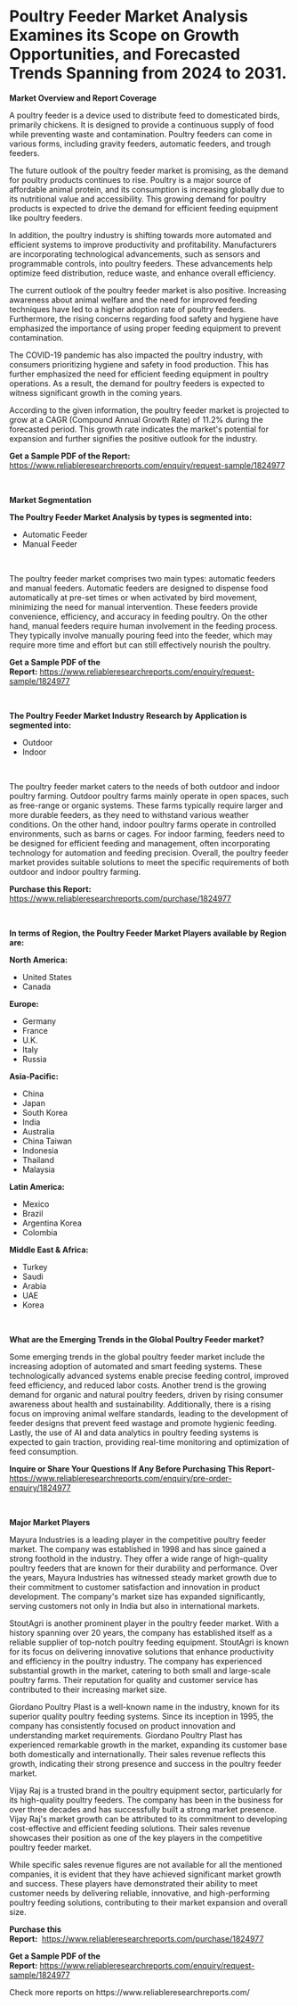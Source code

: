 <p><h1>Poultry Feeder Market Analysis Examines its Scope on Growth Opportunities, and Forecasted Trends Spanning from 2024 to 2031.</h1></p><p><strong>Market Overview and Report Coverage</strong></p>
<p><p>A poultry feeder is a device used to distribute feed to domesticated birds, primarily chickens. It is designed to provide a continuous supply of food while preventing waste and contamination. Poultry feeders can come in various forms, including gravity feeders, automatic feeders, and trough feeders.</p><p>The future outlook of the poultry feeder market is promising, as the demand for poultry products continues to rise. Poultry is a major source of affordable animal protein, and its consumption is increasing globally due to its nutritional value and accessibility. This growing demand for poultry products is expected to drive the demand for efficient feeding equipment like poultry feeders.</p><p>In addition, the poultry industry is shifting towards more automated and efficient systems to improve productivity and profitability. Manufacturers are incorporating technological advancements, such as sensors and programmable controls, into poultry feeders. These advancements help optimize feed distribution, reduce waste, and enhance overall efficiency.</p><p>The current outlook of the poultry feeder market is also positive. Increasing awareness about animal welfare and the need for improved feeding techniques have led to a higher adoption rate of poultry feeders. Furthermore, the rising concerns regarding food safety and hygiene have emphasized the importance of using proper feeding equipment to prevent contamination.</p><p>The COVID-19 pandemic has also impacted the poultry industry, with consumers prioritizing hygiene and safety in food production. This has further emphasized the need for efficient feeding equipment in poultry operations. As a result, the demand for poultry feeders is expected to witness significant growth in the coming years.</p><p>According to the given information, the poultry feeder market is projected to grow at a CAGR (Compound Annual Growth Rate) of 11.2% during the forecasted period. This growth rate indicates the market's potential for expansion and further signifies the positive outlook for the industry.</p></p>
<p><strong>Get a Sample PDF of the Report:</strong> <a href="https://www.reliableresearchreports.com/enquiry/request-sample/1824977">https://www.reliableresearchreports.com/enquiry/request-sample/1824977</a></p>
<p>&nbsp;</p>
<p><strong>Market Segmentation</strong></p>
<p><strong>The Poultry Feeder Market Analysis by types is segmented into:</strong></p>
<p><ul><li>Automatic Feeder</li><li>Manual Feeder</li></ul></p>
<p>&nbsp;</p>
<p><p>The poultry feeder market comprises two main types: automatic feeders and manual feeders. Automatic feeders are designed to dispense food automatically at pre-set times or when activated by bird movement, minimizing the need for manual intervention. These feeders provide convenience, efficiency, and accuracy in feeding poultry. On the other hand, manual feeders require human involvement in the feeding process. They typically involve manually pouring feed into the feeder, which may require more time and effort but can still effectively nourish the poultry.</p></p>
<p><strong>Get a Sample PDF of the Report:</strong>&nbsp;<a href="https://www.reliableresearchreports.com/enquiry/request-sample/1824977">https://www.reliableresearchreports.com/enquiry/request-sample/1824977</a></p>
<p>&nbsp;</p>
<p><strong>The Poultry Feeder Market Industry Research by Application is segmented into:</strong></p>
<p><ul><li>Outdoor</li><li>Indoor</li></ul></p>
<p>&nbsp;</p>
<p><p>The poultry feeder market caters to the needs of both outdoor and indoor poultry farming. Outdoor poultry farms mainly operate in open spaces, such as free-range or organic systems. These farms typically require larger and more durable feeders, as they need to withstand various weather conditions. On the other hand, indoor poultry farms operate in controlled environments, such as barns or cages. For indoor farming, feeders need to be designed for efficient feeding and management, often incorporating technology for automation and feeding precision. Overall, the poultry feeder market provides suitable solutions to meet the specific requirements of both outdoor and indoor poultry farming.</p></p>
<p><strong>Purchase this Report:</strong>&nbsp; <a href="https://www.reliableresearchreports.com/purchase/1824977">https://www.reliableresearchreports.com/purchase/1824977</a></p>
<p>&nbsp;</p>
<p><strong>In terms of Region, the Poultry Feeder Market Players available by Region are:</strong></p>
<p>
    <p> <strong> North America: </strong>
        <ul>
            <li>United States</li>
            <li>Canada</li>
        </ul>
        </p> 
    <p> <strong> Europe: </strong>
        <ul>
            <li>Germany</li>
            <li>France</li>
            <li>U.K.</li>
            <li>Italy</li>
            <li>Russia</li>
        </ul>
        </p> 
    <p> <strong> Asia-Pacific: </strong>
        <ul>
            <li>China</li>
            <li>Japan</li>
            <li>South Korea</li>
            <li>India</li>
            <li>Australia</li>
            <li>China Taiwan</li>
            <li>Indonesia</li>
            <li>Thailand</li>
            <li>Malaysia</li>
        </ul>
        </p> 
    <p> <strong> Latin America: </strong>
        <ul>
            <li>Mexico</li>
            <li>Brazil</li>
            <li>Argentina Korea</li>
            <li>Colombia</li>
        </ul>
        </p> 
    <p> <strong> Middle East & Africa: </strong>
        <ul>
            <li>Turkey</li>
            <li>Saudi</li>
            <li>Arabia</li>
            <li>UAE</li>
            <li>Korea</li>
        </ul>
    </p>
    </p>
<p>&nbsp;</p>
<p><strong>What are the Emerging Trends in the Global Poultry Feeder market?</strong></p>
<p><p>Some emerging trends in the global poultry feeder market include the increasing adoption of automated and smart feeding systems. These technologically advanced systems enable precise feeding control, improved feed efficiency, and reduced labor costs. Another trend is the growing demand for organic and natural poultry feeders, driven by rising consumer awareness about health and sustainability. Additionally, there is a rising focus on improving animal welfare standards, leading to the development of feeder designs that prevent feed wastage and promote hygienic feeding. Lastly, the use of AI and data analytics in poultry feeding systems is expected to gain traction, providing real-time monitoring and optimization of feed consumption.</p></p>
<p><strong>Inquire or Share Your Questions If Any Before Purchasing This Report</strong>- <a href="https://www.reliableresearchreports.com/enquiry/pre-order-enquiry/1824977">https://www.reliableresearchreports.com/enquiry/pre-order-enquiry/1824977</a></p>
<p>&nbsp;</p>
<p><strong>Major Market Players</strong></p>
<p><p>Mayura Industries is a leading player in the competitive poultry feeder market. The company was established in 1998 and has since gained a strong foothold in the industry. They offer a wide range of high-quality poultry feeders that are known for their durability and performance. Over the years, Mayura Industries has witnessed steady market growth due to their commitment to customer satisfaction and innovation in product development. The company's market size has expanded significantly, serving customers not only in India but also in international markets.</p><p>StoutAgri is another prominent player in the poultry feeder market. With a history spanning over 20 years, the company has established itself as a reliable supplier of top-notch poultry feeding equipment. StoutAgri is known for its focus on delivering innovative solutions that enhance productivity and efficiency in the poultry industry. The company has experienced substantial growth in the market, catering to both small and large-scale poultry farms. Their reputation for quality and customer service has contributed to their increasing market size.</p><p>Giordano Poultry Plast is a well-known name in the industry, known for its superior quality poultry feeding systems. Since its inception in 1995, the company has consistently focused on product innovation and understanding market requirements. Giordano Poultry Plast has experienced remarkable growth in the market, expanding its customer base both domestically and internationally. Their sales revenue reflects this growth, indicating their strong presence and success in the poultry feeder market.</p><p>Vijay Raj is a trusted brand in the poultry equipment sector, particularly for its high-quality poultry feeders. The company has been in the business for over three decades and has successfully built a strong market presence. Vijay Raj's market growth can be attributed to its commitment to developing cost-effective and efficient feeding solutions. Their sales revenue showcases their position as one of the key players in the competitive poultry feeder market.</p><p>While specific sales revenue figures are not available for all the mentioned companies, it is evident that they have achieved significant market growth and success. These players have demonstrated their ability to meet customer needs by delivering reliable, innovative, and high-performing poultry feeding solutions, contributing to their market expansion and overall size.</p></p>
<p><strong>Purchase this Report:</strong>&nbsp;&nbsp;<a href="https://www.reliableresearchreports.com/purchase/1824977">https://www.reliableresearchreports.com/purchase/1824977</a></p>
<p></p>
<p><strong>Get a Sample PDF of the Report:</strong>&nbsp;<a href="https://www.reliableresearchreports.com/enquiry/request-sample/1824977">https://www.reliableresearchreports.com/enquiry/request-sample/1824977</a></p>
<p>Check more reports on https://www.reliableresearchreports.com/</p>